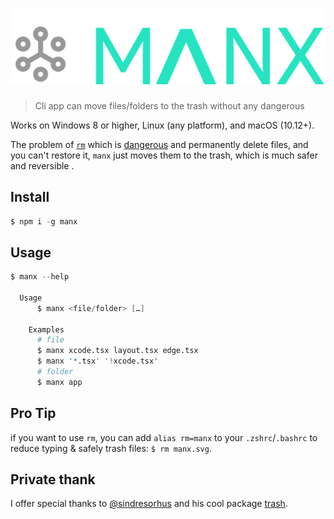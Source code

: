 # [<img src=".github/logo.svg">](/)

> Cli app can move files/folders to the trash without any dangerous

Works on Windows 8 or higher, Linux (any platform), and macOS (10.12+).

The problem of [`rm`](http://en.wikipedia.org/wiki/Rm_(Unix)) which is [dangerous](http://docstore.mik.ua/orelly/unix3/upt/ch14_03.htm) and permanently delete files, and you can't restore it, `manx` just moves them to the trash, which is much safer and reversible .

## Install

```s
$ npm i -g manx
```

## Usage

```s
$ manx --help

  Usage
	  $ manx <file/folder> […]

	Examples
	  # file
	  $ manx xcode.tsx layout.tsx edge.tsx
	  $ manx '*.tsx' '!xcode.tsx'
	  # folder
	  $ manx app
```

## **Pro** Tip

if you want to use `rm`, you can add `alias rm=manx` to your `.zshrc`/`.bashrc` to reduce typing & safely trash files: `$ rm manx.svg`.

## **Private thank**

I offer special thanks to [@sindresorhus](https://github.com/sindresorhus) and his cool package [trash](https://github.com/sindresorhus/trash).
